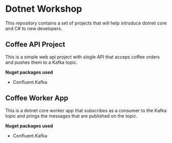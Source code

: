 # Dotnet Workshop
This repository contains a set of projects that will help introduce dotnet core and C# to new developers.

## Coffee API Project
This is a simple web api project with single API that acceps coffee orders and pushes them to a Kafka topic.

**Nuget packages used**
- Confluent.Kafka

## Coffee Worker App
This is a dotnet core worker app that subscribes as a consumer to the Kafka topic and prings the messages that are published on the topic.

**Nuget packages used**
- Confluent.Kafka
